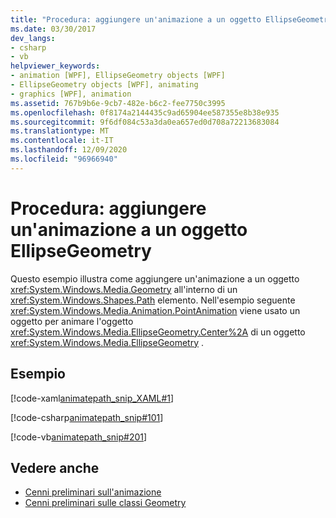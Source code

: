 ```yaml
---
title: "Procedura: aggiungere un'animazione a un oggetto EllipseGeometry"
ms.date: 03/30/2017
dev_langs:
- csharp
- vb
helpviewer_keywords:
- animation [WPF], EllipseGeometry objects [WPF]
- EllipseGeometry objects [WPF], animating
- graphics [WPF], animation
ms.assetid: 767b9b6e-9cb7-482e-b6c2-fee7750c3995
ms.openlocfilehash: 0f8174a2144435c9ad65904ee587355e8b38e935
ms.sourcegitcommit: 9f6df084c53a3da0ea657ed0d708a72213683084
ms.translationtype: MT
ms.contentlocale: it-IT
ms.lasthandoff: 12/09/2020
ms.locfileid: "96966940"
---
```

# <a name="how-to-animate-an-ellipsegeometry"></a>Procedura: aggiungere un'animazione a un oggetto EllipseGeometry
Questo esempio illustra come aggiungere un'animazione a un oggetto <xref:System.Windows.Media.Geometry> all'interno di un <xref:System.Windows.Shapes.Path> elemento. Nell'esempio seguente <xref:System.Windows.Media.Animation.PointAnimation> viene usato un oggetto per animare l'oggetto <xref:System.Windows.Media.EllipseGeometry.Center%2A> di un oggetto <xref:System.Windows.Media.EllipseGeometry> .  
  
## <a name="example"></a>Esempio  
 [!code-xaml[animatepath_snip_XAML#1](~/samples/snippets/csharp/VS_Snippets_Wpf/animatepath_snip_XAML/CS/EllipseGeometryExample.xaml#1)]  
  
 [!code-csharp[animatepath_snip#101](~/samples/snippets/csharp/VS_Snippets_Wpf/animatepath_snip/CSharp/EllipseGeometryExample.cs#101)]  
  
 [!code-vb[animatepath_snip#201](~/samples/snippets/visualbasic/VS_Snippets_Wpf/animatepath_snip/VisualBasic/EllipseGeometryExample.vb#201)]  
  
## <a name="see-also"></a>Vedere anche

- [Cenni preliminari sull'animazione](animation-overview.md)
- [Cenni preliminari sulle classi Geometry](geometry-overview.md)
